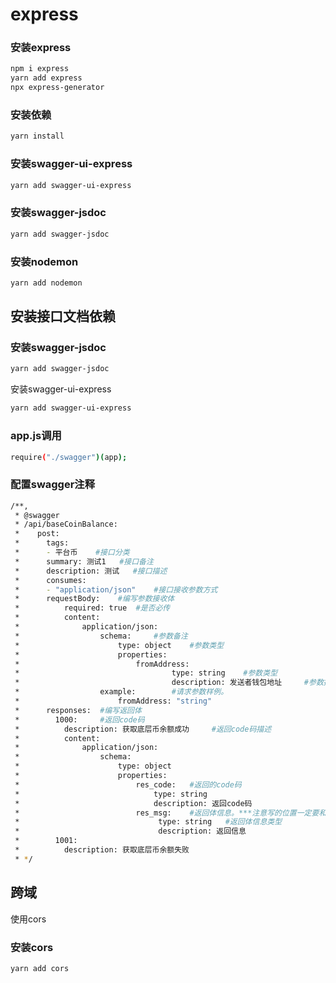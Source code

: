 # express

### 安装express

```bash
npm i express
yarn add express
npx express-generator
```

### 安装依赖

```bash
yarn install	
```

### 安装swagger-ui-express

```bash
yarn add swagger-ui-express
```

### 安装swagger-jsdoc

```bash
yarn add swagger-jsdoc
```

### 安装nodemon

```bash
yarn add nodemon
```



## 安装接口文档依赖

### 安装swagger-jsdoc

```bash
yarn add swagger-jsdoc
```

安装swagger-ui-express

```bash
yarn add swagger-ui-express
```

### app.js调用

```bash
require("./swagger")(app);
```

### 配置swagger注释

```bash
/**,
 * @swagger
 * /api/baseCoinBalance:
 *    post:
 *      tags:
 *      - 平台币    #接口分类
 *      summary: 测试1   #接口备注
 *      description: 测试   #接口描述
 *      consumes:
 *      - "application/json"    #接口接收参数方式
 *      requestBody:    #编写参数接收体
 *          required: true  #是否必传
 *          content:
 *              application/json:
 *                  schema:     #参数备注
 *                      type: object    #参数类型
 *                      properties:
 *                          fromAddress:
 *                                  type: string    #参数类型
 *                                  description: 发送者钱包地址     #参数描述
 *                  example:        #请求参数样例。
 *                      fromAddress: "string"
 *      responses:  #编写返回体
 *        1000:     #返回code码
 *          description: 获取底层币余额成功     #返回code码描述
 *          content:
 *              application/json:
 *                  schema:
 *                      type: object
 *                      properties:
 *                          res_code:   #返回的code码
 *                              type: string
 *                              description: 返回code码
 *                          res_msg:    #返回体信息。***注意写的位置一定要和res_code对齐。
 *                               type: string   #返回体信息类型
 *                               description: 返回信息
 *        1001:
 *          description: 获取底层币余额失败
 * */
```

## 跨域

使用cors

### 安装cors

```bash
yarn add cors
```



